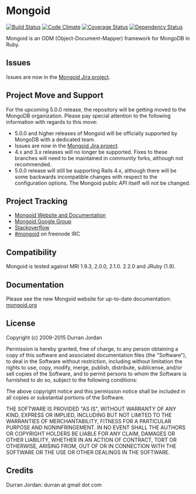 # Mongoid
[![Build Status](https://travis-ci.org/mongoid/mongoid.svg?branch=master)](https://travis-ci.org/mongoid/mongoid) 
[![Code Climate](https://codeclimate.com/github/mongoid/mongoid.svg)](https://codeclimate.com/github/mongoid/mongoid)
[![Coverage Status](https://img.shields.io/coveralls/mongoid/mongoid/master.svg)](https://coveralls.io/r/mongoid/mongoid?branch=master)
[![Dependency Status](https://www.versioneye.com/ruby/mongoid/4.0.0/badge.svg)](https://www.versioneye.com/ruby/mongoid/4.0.0)

Mongoid is an ODM (Object-Document-Mapper) framework for MongoDB in Ruby.

Issues
------

Issues are now in the [Mongoid Jira project](https://jira.mongodb.org/browse/MONGOID/).

Project Move and Support
------------------------

For the upcoming 5.0.0 release, the repository will be getting moved to the MongoDB
organization. Please pay special attention to the following information with regards
to this move:

* 5.0.0 and higher releases of Mongoid will be officially supported by MongoDB with a dedicated team.
* Issues are now in the [Mongoid Jira project](https://jira.mongodb.org/browse/MONGOID/).
* 4.x and 3.x releases will no longer be supported. Fixes to these branches will need to be maintained in community forks, although not recommended.
* 5.0.0 release will still be supporting Rails 4.x, although there will be some backwards incompatible changes with respect to the configuration options. The Mongoid public API itself will not be changed.

Project Tracking
----------------

* [Mongoid Website and Documentation](http://mongoid.org)
* [Mongoid Google Group](http://groups.google.com/group/mongoid)
* [Stackoverflow](http://stackoverflow.com/questions/tagged/mongoid)
* [#mongoid](http://webchat.freenode.net/?channels=mongoid) on freenode IRC

Compatibility
-------------

Mongoid is tested against MRI 1.9.3, 2.0.0, 2.1.0. 2.2.0 and JRuby (1.9).

Documentation
-------------

Please see the new Mongoid website for up-to-date documentation:
[mongoid.org](http://mongoid.org)

License
-------

Copyright (c) 2009-2015 Durran Jordan

Permission is hereby granted, free of charge, to any person obtaining
a copy of this software and associated documentation files (the
"Software"), to deal in the Software without restriction, including
without limitation the rights to use, copy, modify, merge, publish,
distribute, sublicense, and/or sell copies of the Software, and to
permit persons to whom the Software is furnished to do so, subject to
the following conditions:

The above copyright notice and this permission notice shall be
included in all copies or substantial portions of the Software.

THE SOFTWARE IS PROVIDED "AS IS", WITHOUT WARRANTY OF ANY KIND,
EXPRESS OR IMPLIED, INCLUDING BUT NOT LIMITED TO THE WARRANTIES OF
MERCHANTABILITY, FITNESS FOR A PARTICULAR PURPOSE AND
NONINFRINGEMENT. IN NO EVENT SHALL THE AUTHORS OR COPYRIGHT HOLDERS BE
LIABLE FOR ANY CLAIM, DAMAGES OR OTHER LIABILITY, WHETHER IN AN ACTION
OF CONTRACT, TORT OR OTHERWISE, ARISING FROM, OUT OF OR IN CONNECTION
WITH THE SOFTWARE OR THE USE OR OTHER DEALINGS IN THE SOFTWARE.

Credits
-------

Durran Jordan: durran at gmail dot com
